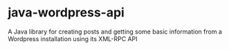 java-wordpress-api
==================

A Java library for creating posts and getting some basic information from a Wordpress installation using its XML-RPC API